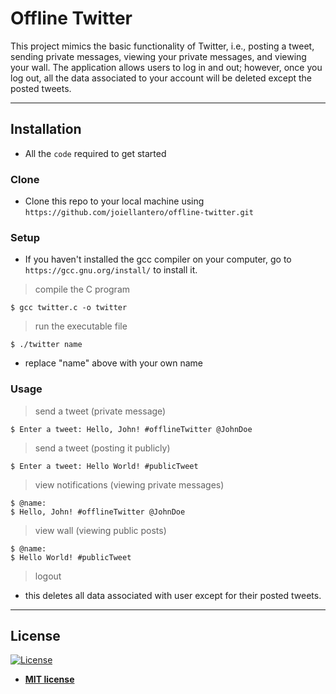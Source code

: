 # Offline Twitter

This project mimics the basic functionality of Twitter, i.e., posting a tweet, sending private messages, viewing your private messages, and viewing your wall. The application allows users to log in and out; however, once you log out, all the data associated to your account will be deleted except the posted tweets.

---
## Installation

- All the `code` required to get started

### Clone

- Clone this repo to your local machine using `https://github.com/joiellantero/offline-twitter.git`

### Setup

- If you haven't installed the gcc compiler on your computer, go to `https://gcc.gnu.org/install/` to install it.

> compile the C program
```shell
$ gcc twitter.c -o twitter
```

> run the executable file
```shell
$ ./twitter name
```
- replace "name" above with your own name

### Usage

> send a tweet (private message)
```shell
$ Enter a tweet: Hello, John! #offlineTwitter @JohnDoe
```

> send a tweet (posting it publicly)
```shell
$ Enter a tweet: Hello World! #publicTweet
```

> view notifications (viewing private messages)
```shell
$ @name:
$ Hello, John! #offlineTwitter @JohnDoe
```

> view wall (viewing public posts)
```shell
$ @name:
$ Hello World! #publicTweet
```

> logout
- this deletes all data associated with user except for their posted tweets.

---
## License

[![License](http://img.shields.io/:license-mit-blue.svg?style=flat-square)](http://badges.mit-license.org)

- **[MIT license](http://opensource.org/licenses/mit-license.php)**
